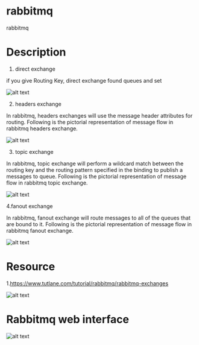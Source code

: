 # rabbitmq
rabbitmq

# Description

1. direct exchange 

if you give Routing Key, direct exchange found queues and set

![alt text](https://alisamadzadeh.ir/rabbitmq/DirectExchange1.png)

2. headers exchange 

In rabbitmq, headers exchanges will use the message header attributes for routing.
Following is the pictorial representation of message flow in rabbitmq headers exchange.

![alt text](https://alisamadzadeh.ir/rabbitmq/HeadersExchange2.png)


3. topic exchange 

In rabbitmq, topic exchange will perform a wildcard match between the routing key and the routing pattern specified in the binding to publish a messages to queue.
Following is the pictorial representation of message flow in rabbitmq topic exchange.

![alt text](https://alisamadzadeh.ir/rabbitmq/TopicExchange2.png)

4.fanout exchange

In rabbitmq, fanout exchange will route messages to all of the queues that are bound to it.
Following is the pictorial representation of message flow in rabbitmq fanout exchange.

![alt text](https://alisamadzadeh.ir/rabbitmq/rabbitmq_fanout_exchange_process_flow_diagram.png)

# Resource
1.https://www.tutlane.com/tutorial/rabbitmq/rabbitmq-exchanges

![alt text](https://alisamadzadeh.ir/rabbitmq/exchanges-bidings-routing-keys.png)


# Rabbitmq web interface

![alt text](https://alisamadzadeh.ir/rabbitmq/Screenshot%202021-06-02%20225807.png)

